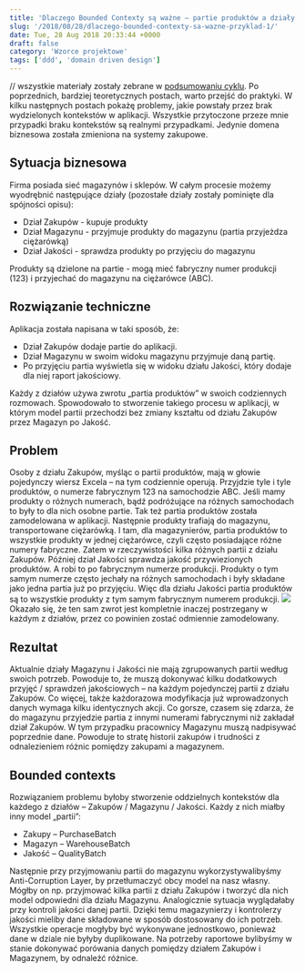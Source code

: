 ```yaml
---
title: 'Dlaczego Bounded Contexty są ważne – partie produktów a działy firmy'
slug: '/2018/08/28/dlaczego-bounded-contexty-sa-wazne-przyklad-1/'
date: Tue, 28 Aug 2018 20:33:44 +0000
draft: false
category: 'Wzorce projektowe'
tags: ['ddd', 'domain driven design']
---
```


// wszystkie materiały zostały zebrane w [podsumowaniu cyklu](/2018/07/16/dlaczego-bounded-contexty-sa-wazne-podsumowanie/). Po poprzednich, bardziej teoretycznych postach, warto przejść do praktyki. W kilku następnych postach pokażę problemy, jakie powstały przez brak wydzielonych kontekstów w aplikacji. Wszystkie przytoczone przeze mnie przypadki braku kontekstów są realnymi przypadkami. Jedynie domena biznesowa została zmieniona na systemy zakupowe.

Sytuacja biznesowa
------------------

Firma posiada sieć magazynów i sklepów. W całym procesie możemy wyodrębnić następujące działy (pozostałe działy zostały pominięte dla spójności opisu):

*   Dział Zakupów - kupuje produkty
*   Dział Magazynu - przyjmuje produkty do magazynu (partia przyjeżdza ciężarówką)
*   Dział Jakości - sprawdza produkty po przyjęciu do magazynu

Produkty są dzielone na partie - mogą mieć fabryczny numer produkcji (123) i przyjechać do magazynu na ciężarówce (ABC).

Rozwiązanie techniczne
----------------------

Aplikacja została napisana w taki sposób, że:

*   Dział Zakupów dodaje partie do aplikacji.
*   Dział Magazynu w swoim widoku magazynu przyjmuje daną partię.
*   Po przyjęciu partia wyświetla się w widoku działu Jakości, który dodaje dla niej raport jakościowy.

Każdy z działów używa zwrotu „partia produktów” w swoich codziennych rozmowach. Spowodowało to stworzenie takiego procesu w aplikacji, w którym model partii przechodzi bez zmiany kształtu od działu Zakupów przez Magazyn po Jakość.

Problem
-------

Osoby z działu Zakupów, myśląc o partii produktów, mają w głowie pojedynczy wiersz Excela – na tym codziennie operują. Przyjdzie tyle i tyle produktów, o numerze fabrycznym 123 na samochodzie ABC. Jeśli mamy produkty o różnych numerach, bądź podróżujące na różnych samochodach to były to dla nich osobne partie. Tak też partia produktów została zamodelowana w aplikacji. Następnie produkty trafiają do magazynu, transportowane ciężarówką. I tam, dla magazynierów, partia produktów to wszystkie produkty w jednej ciężarówce, czyli często posiadające różne numery fabryczne. Zatem w rzeczywistości kilka różnych partii z działu Zakupów. Później dział Jakości sprawdza jakość przywiezionych produktów. A robi to po fabrycznym numerze produkcji. Produkty o tym samym numerze często jechały na różnych samochodach i były składane jako jedna partia już po przyjęciu. Więc dla działu Jakości partia produktów są to wszystkie produkty z tym samym fabrycznym numerem produkcji. [![](https://radblog.pl/wp-content/uploads/2018/08/POWERPNT_2018-08-28_22-26-51.png)](https://radblog.pl/wp-content/uploads/2018/08/POWERPNT_2018-08-28_22-26-51.png) Okazało się, że ten sam zwrot jest kompletnie inaczej postrzegany w każdym z działów, przez co powinien zostać odmiennie zamodelowany.

Rezultat
--------

Aktualnie działy Magazynu i Jakości nie mają zgrupowanych partii według swoich potrzeb. Powoduje to, że muszą dokonywać kilku dodatkowych przyjęć / sprawdzeń jakościowych – na każdym pojedynczej partii z działu Zakupów. Co więcej, także każdorazowa modyfikacja już wprowadzonych danych wymaga kilku identycznych akcji. Co gorsze, czasem się zdarza, że do magazynu przyjedzie partia z innymi numerami fabrycznymi niż zakładał dział Zakupów. W tym przypadku pracownicy Magazynu muszą nadpisywać poprzednie dane. Powoduje to stratę historii zakupów i trudności z odnalezieniem różnic pomiędzy zakupami a magazynem.

Bounded contexts
----------------

Rozwiązaniem problemu byłoby stworzenie oddzielnych kontekstów dla każdego z działów – Zakupów / Magazynu / Jakości. Każdy z nich miałby inny model „partii”:

*   Zakupy – PurchaseBatch
*   Magazyn – WarehouseBatch
*   Jakość – QualityBatch

Następnie przy przyjmowaniu partii do magazynu wykorzystywalibyśmy Anti-Corruption Layer, by przetłumaczyć obcy model na nasz własny. Mógłby on np. przyjmować kilka partii z działu Zakupów i tworzyć dla nich model odpowiedni dla działu Magazynu. Analogicznie sytuacja wyglądałaby przy kontroli jakości danej partii. Dzięki temu magazynierzy i kontrolerzy jakości mieliby dane składowane w sposób dostosowany do ich potrzeb. Wszystkie operacje mogłyby być wykonywane jednostkowo, ponieważ dane w dziale nie byłyby duplikowane. Na potrzeby raportowe bylibyśmy w stanie dokonywać porówania danych pomiędzy działem Zakupów i Magazynem, by odnaleźć różnice.